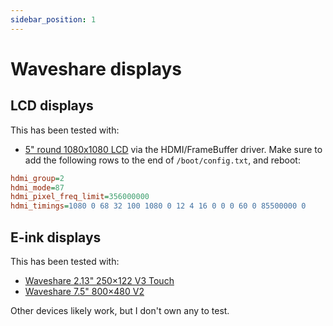 ```yaml
---
sidebar_position: 1
---
```


# Waveshare displays

## LCD displays

This has been tested with:

- [5" round 1080x1080 LCD](https://www.waveshare.com/5inch-1080x1080-lcd.htm) via the HDMI/FrameBuffer driver. Make sure to add the following rows to the end of `/boot/config.txt`, and reboot:

```ini
hdmi_group=2
hdmi_mode=87
hdmi_pixel_freq_limit=356000000
hdmi_timings=1080 0 68 32 100 1080 0 12 4 16 0 0 0 60 0 85500000 0
```

## E-ink displays

This has been tested with:

- [Waveshare 2.13" 250×122 V3 Touch](https://www.waveshare.com/2.13inch-Touch-e-Paper-HAT.htm)
- [Waveshare 7.5" 800×480 V2](https://www.waveshare.com/7.5inch-e-paper-hat.htm)

Other devices likely work, but I don't own any to test.
